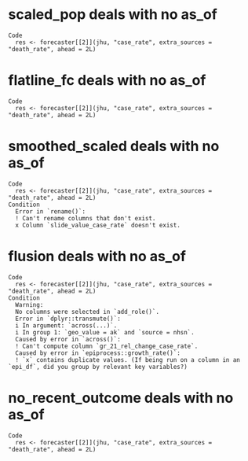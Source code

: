 # scaled_pop deals with no as_of

    Code
      res <- forecaster[[2]](jhu, "case_rate", extra_sources = "death_rate", ahead = 2L)

# flatline_fc deals with no as_of

    Code
      res <- forecaster[[2]](jhu, "case_rate", extra_sources = "death_rate", ahead = 2L)

# smoothed_scaled deals with no as_of

    Code
      res <- forecaster[[2]](jhu, "case_rate", extra_sources = "death_rate", ahead = 2L)
    Condition
      Error in `rename()`:
      ! Can't rename columns that don't exist.
      x Column `slide_value_case_rate` doesn't exist.

# flusion deals with no as_of

    Code
      res <- forecaster[[2]](jhu, "case_rate", extra_sources = "death_rate", ahead = 2L)
    Condition
      Warning:
      No columns were selected in `add_role()`.
      Error in `dplyr::transmute()`:
      i In argument: `across(...)`.
      i In group 1: `geo_value = ak` and `source = nhsn`.
      Caused by error in `across()`:
      ! Can't compute column `gr_21_rel_change_case_rate`.
      Caused by error in `epiprocess::growth_rate()`:
      ! `x` contains duplicate values. (If being run on a column in an `epi_df`, did you group by relevant key variables?)

# no_recent_outcome deals with no as_of

    Code
      res <- forecaster[[2]](jhu, "case_rate", extra_sources = "death_rate", ahead = 2L)

